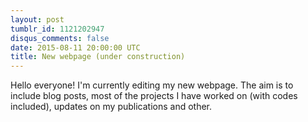 ```yaml
---
layout: post
tumblr_id: 1121202947
disqus_comments: false
date: 2015-08-11 20:00:00 UTC
title: New webpage (under construction)
---
```


Hello everyone! I'm currently editing my new webpage. The aim is to include blog posts, 
most of the projects I have worked on (with codes included), updates on my publications and 
other. 
